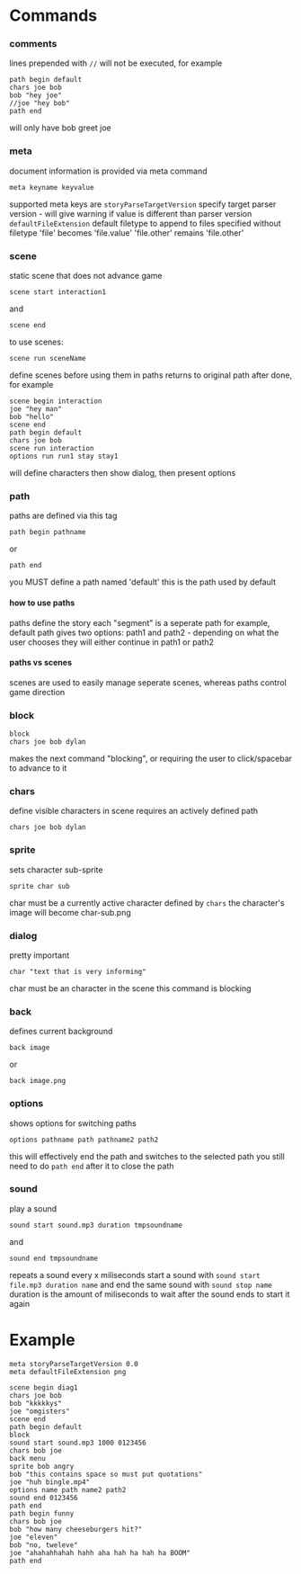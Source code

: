 # Commands
### comments
lines prepended with `//` will not be executed, for example
```
path begin default
chars joe bob
bob "hey joe"
//joe "hey bob"
path end
```
will only have bob greet joe
### meta
document information is provided via meta command
```
meta keyname keyvalue
```
supported meta keys are
`storyParseTargetVersion` specify target parser version - will give warning if value is different than parser version
`defaultFileExtension` default filetype to append to files specified without filetype
'file' becomes 'file.value'
'file.other' remains 'file.other'
### scene
static scene that does not advance game
```
scene start interaction1
```
and
```
scene end
```
to use scenes:
```
scene run sceneName
```
define scenes before using them in paths
returns to original path after done, for example
```
scene begin interaction
joe "hey man"
bob "hello"
scene end
path begin default
chars joe bob
scene run interaction
options run run1 stay stay1
```
will define characters then show dialog, then present options
### path
paths are defined via this tag
```
path begin pathname
```
or
```
path end
```
you MUST define a path named 'default'
this is the path used by default

#### how to use paths
paths define the story
each "segment" is a seperate path
for example, default path gives two options: path1 and path2 - depending on what the user chooses they will either continue in path1 or path2
#### paths vs scenes
scenes are used to easily manage seperate scenes, whereas paths control game direction
### block
```
block
chars joe bob dylan
```
makes the next command "blocking", or requiring the user to click/spacebar to advance to it
### chars
define visible characters in scene
requires an actively defined path
```
chars joe bob dylan
```
### sprite
sets character sub-sprite
```
sprite char sub
```
char must be a currently active character defined by `chars`
the character's image will become char-sub.png
### dialog
pretty important
```
char "text that is very informing"
```
char must be an character in the scene
this command is blocking
### back
defines current background
```
back image
```
or
```
back image.png
```
### options
shows options for switching paths
```
options pathname path pathname2 path2
```
this will effectively end the path and switches to the selected path
you still need to do `path end` after it to close the path
### sound
play a sound
```
sound start sound.mp3 duration tmpsoundname
```
and
```
sound end tmpsoundname
```
repeats a sound every x miliseconds
start a sound with `sound start file.mp3 duration name` and end the same sound with `sound stop name`
duration is the amount of miliseconds to wait after the sound ends to start it again
# Example
```
meta storyParseTargetVersion 0.0
meta defaultFileExtension png

scene begin diag1
chars joe bob
bob "kkkkkys"
joe "omgisters"
scene end
path begin default
block
sound start sound.mp3 1000 0123456
chars bob joe
back menu
sprite bob angry
bob "this contains space so must put quotations"
joe "huh bingle.mp4"
options name path name2 path2
sound end 0123456
path end
path begin funny
chars bob joe
bob "how many cheeseburgers hit?"
joe "eleven"
bob "no, tweleve"
joe "ahahahhahah hahh aha hah ha hah ha BOOM"
path end
```
